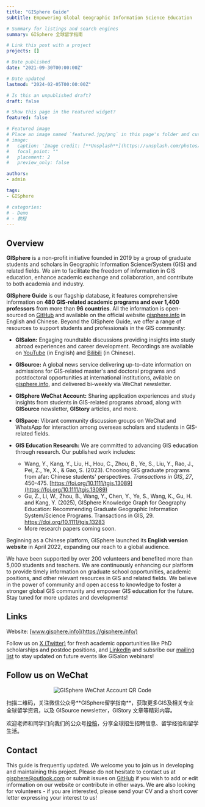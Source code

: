 ```yaml
---
title: "GISphere Guide"
subtitle: Empowering Global Geographic Information Science Education

# Summary for listings and search engines
summary: GISphere 全球留学指南

# Link this post with a project
projects: []

# Date published
date: "2021-09-30T00:00:00Z"

# Date updated
lastmod: "2024-02-05T00:00:00Z"

# Is this an unpublished draft?
draft: false

# Show this page in the Featured widget?
featured: false

# Featured image
# Place an image named `featured.jpg/png` in this page's folder and customize its options here.
# image:
#   caption: 'Image credit: [**Unsplash**](https://unsplash.com/photos/CpkOjOcXdUY)'
#   focal_point: ""
#   placement: 2
#   preview_only: false

authors:
- admin

tags:
- GISphere

# categories:
# - Demo
# - 教程
---
```


## Overview

**GISphere** is a non-profit initiative founded in 2019 by a group of graduate students and scholars in Geographic Information Science/System (GIS) and related fields. We aim to facilitate the freedom of information in GIS education, enhance academic exchange and collaboration, and contribute to both academia and industry.  

**GISphere Guide** is our flagship database, it features comprehensive information on **480 GIS-related academic programs and over 1,400 professors** from more than **96 countries**. All the information is open-sourced on [GitHub](https://github.com/gisphere/gisphere.github.io) and available on the official website [gisphere.info](https://gisphere.info/) in English and Chinese. Beyond the GISphere Guide, we offer a range of resources to support students and professionals in the GIS community:

* **GISalon:** Engaging roundtable discussions providing insights into study abroad experiences and career development. Recordings are available on [YouTube](https://www.youtube.com/@GISphere) (in English) and [Bilibili](https://space.bilibili.com/598385177) (in Chinese). 
* **GISource:** A global news service delivering up-to-date information on admissions for GIS-related master's and doctoral programs and postdoctoral opportunities at international institutions, avilable on [gisphere.info](https://gisphere.info/), and delivered bi-weekly via WeChat newsletter. 

* **GISphere WeChat Account:** Sharing application experiences and study insights from students in GIS-related programs abroad, along with **GISource** newsletter, **GIStory** articles, and more. 
* **GISpace:** Vibrant community discussion groups on WeChat and WhatsApp for interaction among overseas scholars and students in GIS-related fields. 
* **GIS Education Research:**  We are committed to advancing GIS education through research. Our published work includes:
  * Wang, Y., Kang, Y., Liu, H., Hou, C., Zhou, B., Ye, S., Liu, Y., Rao, J., Pei, Z., Ye, X., & Gao, S. (2023). Choosing GIS graduate programs from afar: Chinese students' perspectives. *Transactions in GIS*, *27*, 450-475. [https://foi.org/10.1111/tgis.13089](https://foi.org/10.1111/tgis.13089)
  * Gu, Z., Li, W., Zhou, B., Wang, Y., Chen, Y., Ye, S., Wang, K., Gu, H. and Kang, Y. (2025), GISphere Knowledge Graph for Geography Education: Recommending Graduate Geographic Information System/Science Programs. Transactions in GIS, 29. https://doi.org/10.1111/tgis.13283
  * More research papers coming soon. 

Beginning as a Chinese platform, GISphere launched its **English version website** in April 2022, expanding our reach to a global audience. 

We have been supported by over 200 volunteers and benefited more than 5,000 students and teachers. We are continuously enhancing our platform to provide timely information on graduate school opportunities, academic positions, and other relevant resources in GIS and related fields. We believe in the power of community and open access to knowledge to foster a stronger global GIS community and empower GIS education for the future. Stay tuned for more updates and developments! 

## Links

Website: [www.gisphere.info](https://gisphere.info/)

Follow us on [X (Twitter)](https://x.com/GISphereGuide) for fresh academic opportunities like PhD scholarships and postdoc positions, and [LinkedIn](https://www.linkedin.com/company/74274556) and subsribe our [mailing list](https://mailchi.mp/da300ab42ac5/gisphere) to stay updated on future events like GISalon webinars!

## Follow us on WeChat

<div align=center>

![GISphere WeChat Account QR Code](https://static.wixstatic.com/media/399ce1_1195a2df73b14eeab52c50cb5ab78198~mv2.jpg/v1/fill/w_305,h_291,al_c,q_80,usm_0.66_1.00_0.01/sc_JPG.webp)

<div align=left>
扫描二维码，关注微信公众号**GISphere留学指南**，获取更多GIS及相关专业全球留学资讯，以及 GISource newsletter，GIStory 文章等精彩内容。

欢迎老师和同学们向我们的公众号[投稿](https://www.gisphere.net/submit)，分享全球招生招聘信息、留学经验和留学生活。

## Contact

This guide is frequently updated. We welcome you to join us in developing and maintaining this project. Please do not hesitate to contact us at <gisphere@outlook.com> or submit issues on [GitHub](https://github.com/gisphere/gisphere.github.io) if you wish to add or edit information on our website or contribute in other ways. We are also looking for volunteers - if you are interested, please send your CV and a short cover letter expressing your interest to us! 

